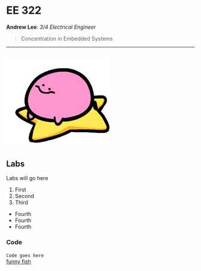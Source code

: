 # EE 322
  **Andrew Lee**: *3/4 Electrical Engineer*
  > Concentration in Embedded Systems
---
![](kirbospin.gif)
---
## Labs
Labs will go here
  1. First
  2. Second
  3. Third
  - Fourth
  - Fourth
  - Fourth
### Code
`Code goes here` <br>
[funny fish](https://archives.bulbagarden.net/media/upload/7/77/0980Clodsire.png)
